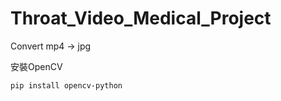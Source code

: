 # Throat_Video_Medical_Project

Convert mp4 -> jpg

安裝OpenCV
```python=
pip install opencv-python
```
